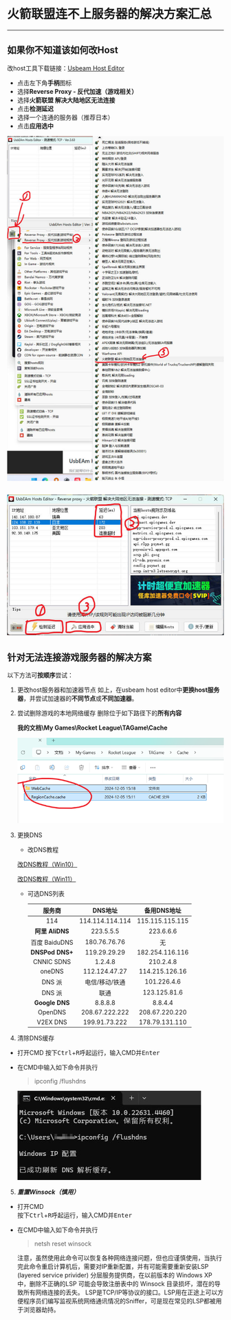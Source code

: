 # 火箭联盟连不上服务器的解决方案汇总
---
## 如果你不知道该如何改Host
改host工具下载链接：[Usbeam Host Editor](https://www.dogfight360.com/blog/475/)
- 点击左下角**手柄**图标
- 选择**Reverse Proxy - 反代加速（游戏相关）**
- 选择**火箭联盟 解决大陆地区无法连接**
- 点击**检测延迟**
- 选择一个连通的服务器（推荐日本）
- 点击**应用选中**

![改host示意图1](/pics/connection/usb1.jpg)

![改host示意图2](/pics/connection/usb2.jpg)
---
## 针对无法连接游戏服务器的解决方案
以下方法可**按顺序**尝试：
1. 更改host服务器和加速器节点
    如上，在usbeam host editor中**更换host服务器**，并尝试加速器的**不同节点**或**不同加速器**。
2. 尝试删除游戏的本地网络缓存
    删除位于如下路径下的**所有内容**

    **我的文档\My Games\Rocket League\TAGame\Cache**

    ![缓存](/pics/connection/cache.png)
3. 更换DNS
    - 改DNS教程

    [改DNS教程（Win10）](https://blog.csdn.net/itnerd/article/details/106764904)

    [改DNS教程（Win11）](https://blog.csdn.net/qq_44628595/article/details/121989853)

    - 可选DNS列表

        |服务商|DNS地址|备用DNS地址|
        |:----:|:----:|:----:|
        |114|114.114.114.114|115.115.115.115|
        |**阿里 AliDNS**|223.5.5.5|223.6.6.6|
        |百度 BaiduDNS|180.76.76.76|无|
        |**DNSPod DNS+**|119.29.29.29|182.254.116.116|
        |CNNIC SDNS|1.2.4.8|210.2.4.8|
        |oneDNS|112.124.47.27|114.215.126.16|
        |DNS 派|电信/移动/铁通|101.226.4.6|218.30.118.6|
        |DNS 派|联通|123.125.81.6|140.207.198.6|
        |**Google DNS**|8.8.8.8|8.8.4.4|
        |OpenDNS|208.67.222.222|208.67.220.220|
        |V2EX DNS|199.91.73.222|178.79.131.110|

4. 清除DNS缓存
- 打开CMD
    按下<kbd>Ctrl</kbd>+<kbd>R</kbd>呼起运行，输入CMD并<kbd>Enter</kbd>
- 在CMD中输入如下命令并执行
    >ipconfig /flushdns

    ![flushdns](/pics/connection/flushdns.jpg)

5. ***重置Winsock（慎用）***
- 打开CMD  
    按下<kbd>Ctrl</kbd>+<kbd>R</kbd>呼起运行，输入CMD并<kbd>Enter</kbd>
- 在CMD中输入如下命令并执行
    >netsh reset winsock

    注意，虽然使用此命令可以恢复各种网络连接问题，但也应谨慎使用，当执行完此命令重启计算机后，需要对IP重新配置，并有可能需要重新安装LSP (layered service privider) 分层服务提供商，在以前版本的 Windows XP 中，删除不正确的LSP 可能会导致注册表中的 Winsock 目录损坏，潜在的导致所有网络连接的丢失。 LSP是TCP/IP等协议的接口。LSP用在正途上可以方便程序员们编写监视系统网络通讯情况的Sniffer，可是现在常见的LSP都被用于浏览器劫持。

